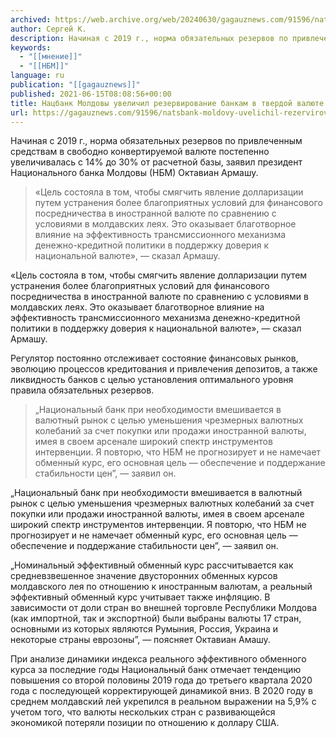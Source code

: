 ```yaml
---
archived: https://web.archive.org/web/20240630/gagauznews.com/91596/natsbank-moldovy-uvelichil-rezervirovanie-bankam-v-tverdoj-valyute-s-14-do-30.html
author: Сергей К.
description: Начиная с 2019 г., норма обязательных резервов по привлеченным средствам в свободно конвертируемой валюте постепенно увеличивалась с 14% до 30% от расчетной базы, заявил президент Национального банка Молдовы (НБМ) Октавиан Армашу. «Цель состояла в том, чтобы смягчить явление долларизации путем устранения более благоприятных условий для финансового посредничества в иностранной валюте по сравнению с условиями в молдавских леях. Это оказывает благотворное влияние на эффективность трансмиссионного механизма денежно-кредитной политики в поддержку доверия к национальной валюте», — сказал Армашу. Регулятор постоянно отслеживает состояние финансовых рынков, эволюцию процессов кредитования и привлечения депозитов, а также ликвидность банков с целью установления оптимального уровня правила обязательных резервов. […]
keywords:
  - "[[мнение]]"
  - "[[НБМ]]"
language: ru
publication: "[[gagauznews]]"
published: 2021-06-15T08:08:56+00:00
title: Нацбанк Молдовы увеличил резервирование банкам в твердой валюте с 14% до 30%
url: https://gagauznews.com/91596/natsbank-moldovy-uvelichil-rezervirovanie-bankam-v-tverdoj-valyute-s-14-do-30.html
---
```


Начиная с 2019 г., норма обязательных резервов по привлеченным средствам в свободно конвертируемой валюте постепенно увеличивалась с 14% до 30% от расчетной базы, заявил президент Национального банка Молдовы (НБМ) Октавиан Армашу.

> «Цель состояла в том, чтобы смягчить явление долларизации путем устранения более благоприятных условий для финансового посредничества в иностранной валюте по сравнению с условиями в молдавских леях. Это оказывает благотворное влияние на эффективность трансмиссионного механизма денежно-кредитной политики в поддержку доверия к национальной валюте», — сказал Армашу.

«Цель состояла в том, чтобы смягчить явление долларизации путем устранения более благоприятных условий для финансового посредничества в иностранной валюте по сравнению с условиями в молдавских леях. Это оказывает благотворное влияние на эффективность трансмиссионного механизма денежно-кредитной политики в поддержку доверия к национальной валюте», — сказал Армашу.

Регулятор постоянно отслеживает состояние финансовых рынков, эволюцию процессов кредитования и привлечения депозитов, а также ликвидность банков с целью установления оптимального уровня правила обязательных резервов.

> „Национальный банк при необходимости вмешивается в валютный рынок с целью уменьшения чрезмерных валютных колебаний за счет покупки или продажи иностранной валюты, имея в своем арсенале широкий спектр инструментов интервенции. Я повторю, что НБМ не прогнозирует и не намечает обменный курс, его основная цель — обеспечение и поддержание стабильности цен”, — заявил он.

„Национальный банк при необходимости вмешивается в валютный рынок с целью уменьшения чрезмерных валютных колебаний за счет покупки или продажи иностранной валюты, имея в своем арсенале широкий спектр инструментов интервенции. Я повторю, что НБМ не прогнозирует и не намечает обменный курс, его основная цель — обеспечение и поддержание стабильности цен”, — заявил он.

„Номинальный эффективный обменный курс рассчитывается как средневзвешенное значение двусторонних обменных курсов молдавского лея по отношению к иностранным валютам, а реальный эффективный обменный курс учитывает также инфляцию. В зависимости от доли стран во внешней торговле Республики Молдова (как импортной, так и экспортной) были выбраны валюты 17 стран, основными из которых являются Румыния, Россия, Украина и некоторые страны еврозоны”, — поясняет Октавиан Амашу.

При анализе динамики индекса реального эффективного обменного курса за последние годы Национальный банк отмечает тенденцию повышения со второй половины 2019 года до третьего квартала 2020 года с последующей корректирующей динамикой вниз. В 2020 году в среднем молдавский лей укрепился в реальном выражении на 5,9% с учетом того, что валюты нескольких стран с развивающейся экономикой потеряли позиции по отношению к доллару США.